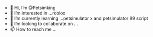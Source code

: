 - 👋 Hi, I’m @Petsimking
- 👀 I’m interested in ...roblox
- 🌱 I’m currently learning ...petsimulator x and petsimulator 99 script 
- 💞️ I’m looking to collaborate on ...
- 📫 How to reach me ...

<!---
Petsimking/Petsimking is a ✨ special ✨ repository because its `README.md` (this file) appears on your GitHub profile.
You can click the Preview link to take a look at your changes.
--->
